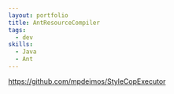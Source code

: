 ```yaml
--- 
layout: portfolio
title: AntResourceCompiler
tags:
  - dev
skills:
  - Java
  - Ant
---
```


https://github.com/mpdeimos/StyleCopExecutor
